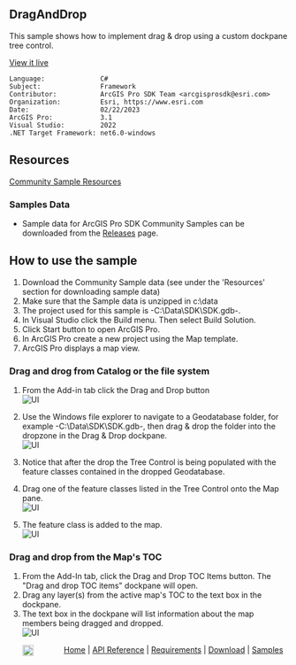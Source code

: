 ## DragAndDrop

<!-- TODO: Write a brief abstract explaining this sample -->
This sample shows how to implement drag & drop using a custom dockpane tree control.  
  


<a href="https://pro.arcgis.com/en/pro-app/sdk/" target="_blank">View it live</a>

<!-- TODO: Fill this section below with metadata about this sample-->
```
Language:              C#
Subject:               Framework
Contributor:           ArcGIS Pro SDK Team <arcgisprosdk@esri.com>
Organization:          Esri, https://www.esri.com
Date:                  02/22/2023
ArcGIS Pro:            3.1
Visual Studio:         2022
.NET Target Framework: net6.0-windows
```

## Resources

[Community Sample Resources](https://github.com/Esri/arcgis-pro-sdk-community-samples#resources)

### Samples Data

* Sample data for ArcGIS Pro SDK Community Samples can be downloaded from the [Releases](https://github.com/Esri/arcgis-pro-sdk-community-samples/releases) page.  

## How to use the sample
<!-- TODO: Explain how this sample can be used. To use images in this section, create the image file in your sample project's screenshots folder. Use relative url to link to this image using this syntax: ![My sample Image](FacePage/SampleImage.png) -->
   
  
1. Download the Community Sample data (see under the 'Resources' section for downloading sample data)  
1. Make sure that the Sample data is unzipped in c:\data   
1. The project used for this sample is -C:\Data\SDK\SDK.gdb-.   
1. In Visual Studio click the Build menu. Then select Build Solution.  
1. Click Start button to open ArcGIS Pro.  
1. In ArcGIS Pro create a new project using the Map template.  
1. ArcGIS Pro displays a map view.    
### Drag and drog from Catalog or the file system  
  
1. From the Add-in tab click the Drag and Drop button  
![UI](Screenshots/Screen1.png)  
  
1. Use the Windows file explorer to navigate to a Geodatabase folder, for example -C:\Data\SDK\SDK.gdb-, then drag & drop the folder into the dropzone in the Drag & Drop dockpane.  
![UI](Screenshots/Screen2.png)  
  
1. Notice that after the drop the Tree Control is being populated with the feature classes contained in the dropped Geodatabase.  
1. Drag one of the feature classes listed in the Tree Control onto the Map pane.   
![UI](Screenshots/Screen3.png)  
  
1. The feature class is added to the map.    
![UI](Screenshots/Screen4.png)  
### Drag and drop from the Map's TOC  
  
1. From the Add-In tab, click the Drag and Drop TOC Items button. The "Drag and drop TOC items" dockpane will open.  
1. Drag any layer(s) from the active map's TOC to the text box in the dockpane.  
1. The text box in the dockpane will list information about the map members being dragged and dropped.  
![UI](Screenshots/Screen5.png)  
  


<!-- End -->

&nbsp;&nbsp;&nbsp;&nbsp;&nbsp;&nbsp;<img src="https://esri.github.io/arcgis-pro-sdk/images/ArcGISPro.png"  alt="ArcGIS Pro SDK for Microsoft .NET Framework" height = "20" width = "20" align="top"  >
&nbsp;&nbsp;&nbsp;&nbsp;&nbsp;&nbsp;&nbsp;&nbsp;&nbsp;&nbsp;&nbsp;&nbsp;
[Home](https://github.com/Esri/arcgis-pro-sdk/wiki) | <a href="https://pro.arcgis.com/en/pro-app/latest/sdk/api-reference" target="_blank">API Reference</a> | [Requirements](https://github.com/Esri/arcgis-pro-sdk/wiki#requirements) | [Download](https://github.com/Esri/arcgis-pro-sdk/wiki#installing-arcgis-pro-sdk-for-net) | <a href="https://github.com/esri/arcgis-pro-sdk-community-samples" target="_blank">Samples</a>
